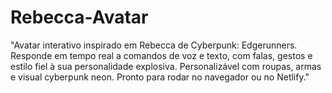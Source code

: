 # Rebecca-Avatar
"Avatar interativo inspirado em Rebecca de Cyberpunk: Edgerunners. Responde em tempo real a comandos de voz e texto, com falas, gestos e estilo fiel à sua personalidade explosiva. Personalizável com roupas, armas e visual cyberpunk neon. Pronto para rodar no navegador ou no Netlify."
